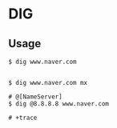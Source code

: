 # DIG

## Usage
```
$ dig www.naver.com


$ dig www.naver.com mx

# @[NameServer]
$ dig @8.8.8.8 www.naver.com

# +trace
```
